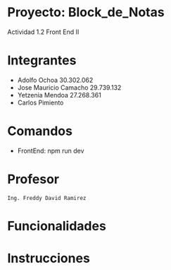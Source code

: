 # Proyecto: Block_de_Notas
  Actividad 1.2 Front End II

# Integrantes

- Adolfo Ochoa 30.302.062
- Jose Mauricio Camacho  29.739.132
- Yetzenia Mendoa 27.268.361
- Carlos Pimiento 

# Comandos
  - FrontEnd: npm run dev

# Profesor

    Ing. Freddy David Ramirez

# Funcionalidades

# Instrucciones
